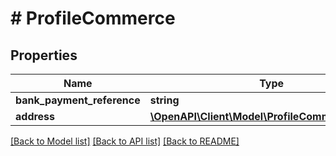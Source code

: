 # # ProfileCommerce

## Properties

Name | Type | Description | Notes
------------ | ------------- | ------------- | -------------
**bank_payment_reference** | **string** |  | [optional]
**address** | [**\OpenAPI\Client\Model\ProfileCommerceAddress**](ProfileCommerceAddress.md) |  | [optional]

[[Back to Model list]](../../README.md#models) [[Back to API list]](../../README.md#endpoints) [[Back to README]](../../README.md)
